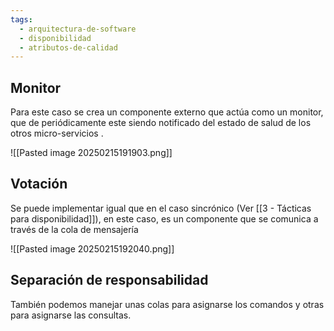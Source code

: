 ```yaml
---
tags:
  - arquitectura-de-software
  - disponibilidad
  - atributos-de-calidad
---
```

## Monitor
Para este caso se crea un componente externo que actúa como un monitor, que de periódicamente este siendo notificado del estado de salud de los otros micro-servicios .

![[Pasted image 20250215191903.png]]

## Votación
Se puede implementar igual que en el caso sincrónico (Ver [[3 - Tácticas para disponibilidad]]), en este caso, es un componente que se comunica a través de la cola de mensajería

![[Pasted image 20250215192040.png]]

## Separación de responsabilidad
También podemos manejar unas colas para asignarse los comandos y otras para asignarse las consultas.
